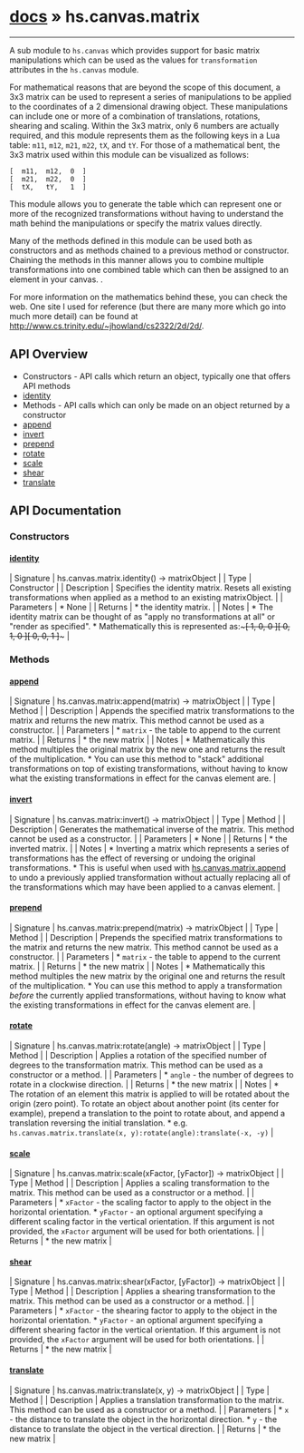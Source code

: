 # [docs](index.md) » hs.canvas.matrix
---

A sub module to `hs.canvas` which provides support for basic matrix manipulations which can be used as the values for `transformation` attributes in the `hs.canvas` module.

For mathematical reasons that are beyond the scope of this document, a 3x3 matrix can be used to represent a series of manipulations to be applied to the coordinates of a 2 dimensional drawing object.  These manipulations can include one or more of a combination of translations, rotations, shearing and scaling. Within the 3x3 matrix, only 6 numbers are actually required, and this module represents them as the following keys in a Lua table: `m11`, `m12`, `m21`, `m22`, `tX`, and `tY`. For those of a mathematical bent, the 3x3 matrix used within this module can be visualized as follows:

    [  m11,  m12,  0  ]
    [  m21,  m22,  0  ]
    [  tX,   tY,   1  ]

This module allows you to generate the table which can represent one or more of the recognized transformations without having to understand the math behind the manipulations or specify the matrix values directly.

Many of the methods defined in this module can be used both as constructors and as methods chained to a previous method or constructor. Chaining the methods in this manner allows you to combine multiple transformations into one combined table which can then be assigned to an element in your canvas.
.

For more information on the mathematics behind these, you can check the web.  One site I used for reference (but there are many more which go into much more detail) can be found at http://www.cs.trinity.edu/~jhowland/cs2322/2d/2d/.

## API Overview
* Constructors - API calls which return an object, typically one that offers API methods
* [identity](#identity)
* Methods - API calls which can only be made on an object returned by a constructor
* [append](#append)
* [invert](#invert)
* [prepend](#prepend)
* [rotate](#rotate)
* [scale](#scale)
* [shear](#shear)
* [translate](#translate)

## API Documentation

### Constructors

#### [identity](#identity)
| Signature   | hs.canvas.matrix.identity() -> matrixObject  |
| Type        | Constructor |
| Description | Specifies the identity matrix.  Resets all existing transformations when applied as a method to an existing matrixObject. |
| Parameters |  * None | | Returns |  * the identity matrix. | | Notes |  * The identity matrix can be thought of as "apply no transformations at all" or "render as specified". * Mathematically this is represented as:~~~[ 1,  0,  0 ][ 0,  1,  0 ][ 0,  0,  1 ]~~~ | 
### Methods

#### [append](#append)
| Signature   | hs.canvas.matrix:append(matrix) -> matrixObject  |
| Type        | Method |
| Description | Appends the specified matrix transformations to the matrix and returns the new matrix.  This method cannot be used as a constructor. |
| Parameters |  * `matrix` - the table to append to the current matrix. | | Returns |  * the new matrix | | Notes |  * Mathematically this method multiples the original matrix by the new one and returns the result of the multiplication. * You can use this method to "stack" additional transformations on top of existing transformations, without having to know what the existing transformations in effect for the canvas element are. | 
#### [invert](#invert)
| Signature   | hs.canvas.matrix:invert() -> matrixObject  |
| Type        | Method |
| Description | Generates the mathematical inverse of the matrix.  This method cannot be used as a constructor. |
| Parameters |  * None | | Returns |  * the inverted matrix. | | Notes |  * Inverting a matrix which represents a series of transformations has the effect of reversing or undoing the original transformations. * This is useful when used with [hs.canvas.matrix.append](#append) to undo a previously applied transformation without actually replacing all of the transformations which may have been applied to a canvas element. | 
#### [prepend](#prepend)
| Signature   | hs.canvas.matrix:prepend(matrix) -> matrixObject  |
| Type        | Method |
| Description | Prepends the specified matrix transformations to the matrix and returns the new matrix.  This method cannot be used as a constructor. |
| Parameters |  * `matrix` - the table to append to the current matrix. | | Returns |  * the new matrix | | Notes |  * Mathematically this method multiples the new matrix by the original one and returns the result of the multiplication. * You can use this method to apply a transformation *before* the currently applied transformations, without having to know what the existing transformations in effect for the canvas element are. | 
#### [rotate](#rotate)
| Signature   | hs.canvas.matrix:rotate(angle) -> matrixObject  |
| Type        | Method |
| Description | Applies a rotation of the specified number of degrees to the transformation matrix.  This method can be used as a constructor or a method. |
| Parameters |  * `angle` - the number of degrees to rotate in a clockwise direction. | | Returns |  * the new matrix | | Notes |  * The rotation of an element this matrix is applied to will be rotated about the origin (zero point).  To rotate an object about another point (its center for example), prepend a translation to the point to rotate about, and append a translation reversing the initial translation.   * e.g. `hs.canvas.matrix.translate(x, y):rotate(angle):translate(-x, -y)` | 
#### [scale](#scale)
| Signature   | hs.canvas.matrix:scale(xFactor, [yFactor]) -> matrixObject  |
| Type        | Method |
| Description | Applies a scaling transformation to the matrix.  This method can be used as a constructor or a method. |
| Parameters |  * `xFactor` - the scaling factor to apply to the object in the horizontal orientation. * `yFactor` - an optional argument specifying a different scaling factor in the vertical orientation.  If this argument is not provided, the `xFactor` argument will be used for both orientations. | | Returns |  * the new matrix | 
#### [shear](#shear)
| Signature   | hs.canvas.matrix:shear(xFactor, [yFactor]) -> matrixObject  |
| Type        | Method |
| Description | Applies a shearing transformation to the matrix.  This method can be used as a constructor or a method. |
| Parameters |  * `xFactor` - the shearing factor to apply to the object in the horizontal orientation. * `yFactor` - an optional argument specifying a different shearing factor in the vertical orientation.  If this argument is not provided, the `xFactor` argument will be used for both orientations. | | Returns |  * the new matrix | 
#### [translate](#translate)
| Signature   | hs.canvas.matrix:translate(x, y) -> matrixObject  |
| Type        | Method |
| Description | Applies a translation transformation to the matrix.  This method can be used as a constructor or a method. |
| Parameters |  * `x` - the distance to translate the object in the horizontal direction. * `y` - the distance to translate the object in the vertical direction. | | Returns |  * the new matrix | 